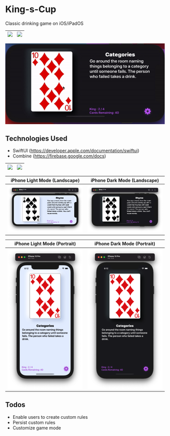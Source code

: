 # King-s-Cup
Classic drinking game on iOS/iPadOS

| ![](images/welcomeLight.gif) | ![](images/welcomeDark.gif) |
| --- | --- |

![](images/landscape.gif) 

## Technologies Used
* SwiftUI (https://developer.apple.com/documentation/swiftui)
* Combine (https://firebase.google.com/docs)

| ![](images/portrait.gif) | ![](images/usedcards.gif) |
| --- | --- |

| iPhone Light Mode (Landscape) | iPhone Dark Mode (Landscape) |
| --- | --- |
| ![iPhone 12 Pro Light Mode](images/iPhoneLightLandscape.png) | ![iPhone 12 Pro Dark Mode](images/iPhoneDarkLandscape.png) |

| iPhone Light Mode (Portrait) | iPhone Dark Mode (Portrait) |
| --- | --- |
| ![iPhone 12 Pro Light Mode](images/iPhoneLightPortrait.png) | ![iPhone 12 Pro Dark Mode](images/iPhoneDarkPortrait.png) |

## Todos
* Enable users to create custom rules 
* Persist custom rules
* Customize game mode
